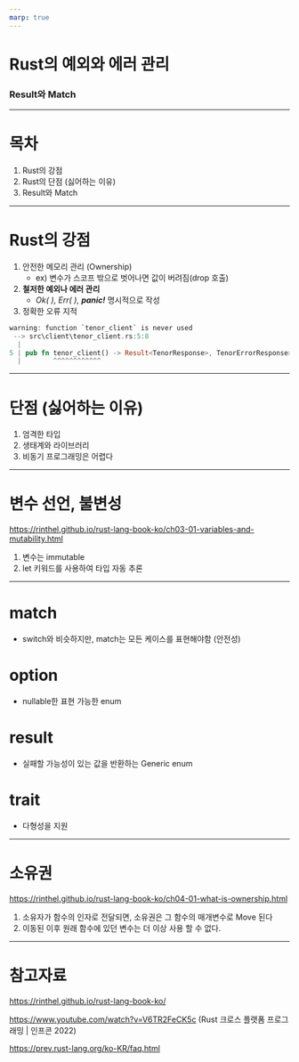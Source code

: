 ```yaml
---
marp: true
---
```


# Rust의 예외와 에러 관리

### Result와 Match

---

# 목차
1. Rust의 강점
2. Rust의 단점 (싫어하는 이유)
3. Result와 Match

---

# Rust의 강점
1. 안전한 메모리 관리 (Ownership)
    * ex) 변수가 스코프 밖으로 벗어나면 값이 버려짐(drop 호출)
2. **철저한 예외나 에러 관리**
    * *Ok( ), Err( ), **panic!*** 명시적으로 작성
3. 정확한 오류 지적
```rust
warning: function `tenor_client` is never used
 --> src\client\tenor_client.rs:5:8
  |
5 | pub fn tenor_client() -> Result<TenorResponse>, TenorErrorResponse> {
  |        ^^^^^^^^^^^^
```

---

# 단점 (싫어하는 이유)

1. 엄격한 타입
2. 생태계와 라이브러리
3. 비동기 프로그래밍은 어렵다

---

# 변수 선언, 불변성
https://rinthel.github.io/rust-lang-book-ko/ch03-01-variables-and-mutability.html

1. 변수는 immutable
2. let 키워드를 사용하여 타입 자동 추론

---

# match
- switch와 비슷하지만, match는 모든 케이스를 표현해야함 (안전성)

# option
- nullable한 표현 가능한 enum

# result
- 실패할 가능성이 있는 값을 반환하는 Generic enum

# trait
- 다형성을 지원

---

# 소유권

https://rinthel.github.io/rust-lang-book-ko/ch04-01-what-is-ownership.html

1. 소유자가 함수의 인자로 전달되면, 소유권은 그 함수의 매개변수로 Move 된다
2. 이동된 이후 원래 함수에 있던 변수는 더 이상 사용 할 수 없다.

---

# 참고자료

https://rinthel.github.io/rust-lang-book-ko/

https://www.youtube.com/watch?v=V6TR2FeCK5c 
(Rust 크로스 플랫폼 프로그래밍 | 인프콘 2022)

https://prev.rust-lang.org/ko-KR/faq.html
